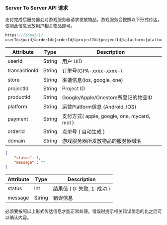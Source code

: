 ### Server To Server API 请求

支付完成后服务器会对游戏服务器请求发放物品。游戏服务会按照以下形式传达，依照此信息发放用户相关物品即可。

```javascript
https://{domain}?
userId={uuid}&orderId={orderId}&projectId={projectId}&platform={platform}&productid={productId}&store={store}&payment={payment}&transactionId={transactionId}
```



| Attribute     | Type   | Description                                   |
| ------------- | ------ | --------------------------------------------- |
| userId        | String | 用户 UID                                    |
| transactionId | String | 订单号(GPA-xxxx-xxxx-)                     |
| store         | String | 渠道信息(ios, google, one)                 |
| projectId     | String | Project ID                                    |
| productId     | String | Google/Apple/Onestore所登记的物品ID            |
| platform      | String | 运营Platform信息 (Android, IOS)            |
| payment       | String | 支付方式( apple, google, one, mycard, mol ) |
| orderId       | String | 点单号 ( 自动生成 )                         |
| domain        | String | 游戏服务器所发放物品的服务器域名         |



```json
{
    "status": 1,
    "message" : ""
}
```

| Attribute | Type   | Description                 |
| --------- | ------ | --------------------------- |
| status    | Int    | 结果值 ( 0: 失败, 1: 成功 ) |
| message   | String | 错误信息                  |


必须要按照以上形式传达信息才能正常处理。错误时提示相关错误信息的化之后可以确认内容。


